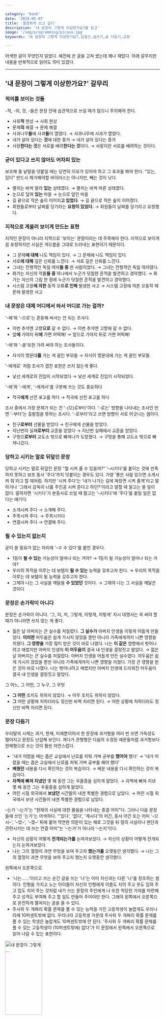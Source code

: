 ```yaml
---

category: 'book'
date: '2019-05-07'
title: '깔끔하게 쓰고 싶다'
description: '내 문장이 그렇게 이상한가요?를 읽고'
image: '/img/programming/picaso.jpg'
keywords: '내 문장이 그렇게 이상한가요?,김정선,글쓰기,글 다듬기,교정'

---
```


어색한 글이 무엇인지 읽었다. 예전에 쓴 글을 고쳐 썼는데 꽤나 재밌다. 아래 갈무리한 내용을 반복적으로 읽어도 의미 있겠다.

---

## '내 문장이 그렇게 이상한가요?' 갈무리

### 적의를 보이는 것들

-적, -의, 것, -들은 문장 안에 습관적으로 쓰일 때가 많으니 주의해야 한다.

- 사회**적** 현상 → 사회 현상
- 문제**의** 해결 → 문제 해결
- 사과나무**들**에 사과**들**이 열였다. → 사과나무에 사과가 열렸다.
- 내가 살아 있다는 **것**에 대한 증거 → 내가 살아 있다는 증거
- 사랑**한다는 것**은 서로를 배려**한다는 것**이다. →  사랑이란 서로를 배려하는 것이다.

### 굳이 있다고 쓰지 않아도 어차피 있는

보조해 줄 낱말을 덧붙일 때는 당연히 이유가 있어야 하고 그 효과를 봐야 한다.  "있는, 있다" 반드시 제거해야할 바이러스는 아니지만, 빼는 것이 낫다.

- 멸치는 바싹 말라 **있는** 상태였다. → 멸치는 바싹 마른 상태였다.
- 눈으로 덮여 **있는** 마을 → 눈으로 덮인 마을
- 길 끝으로 작은 숲이 이어지**고 있었다**. → 길 끝으로 작은 숲이 이어졌다.
- 회원들로부터 날짜를 당기라는 **요청이 있었다.** → 회원들이 날짜를 당기라고 요청했다.

### 지적으로 게을러 보이게 만드는 표현

지적인 문장이 아니라 지적으로 '보이는' 문장이라는 데 주목해야 한다. 지적으로 보이게끔 포장하지만 사실은 게으름을 그대로 드러내는 표현이기 때문이다.

- 그 문제**에 대해** 나도 책임이 있다. → 그 문제에 나도 책임이 있다.
- 서로**에 대해** 깊은 신뢰를 느낀다. → 서로 깊은 신뢰를 느낀다.
- 그녀는 전형적인 독일 여자**들 중** 한 사람이었다. → 그녀는 전형적인 독일 여자였다.
- 화가는 자신의 작품**들 중** 하나에서 누군가 덧칠한 흔적을 발견하고 경악했다. → 화가는 자신의 그림 한 점에 누군가 덧칠한 흔적을 발견하고 경악했다.
- 시스템 고장**에 의한** 동작 오류**로 인해** 발생한 사고 → 시스템 고장에 따른 오동작 때문에 발생한 사고

### 내 문장은 대체 어디에서 와서 어디로 가는 걸까?

'-에'와 '-으로'는 혼동해 써서는 안 되는 조사다. 

- 이번 추석엔 고향**으로** 갈 수 없다. → 이번 추석엔 고향에 갈 수 없다.
- 앞**에** 가야지 뒤**에** 가면 어떡해! → 앞으로 가야지 뒤로 가면 어떡해!

'-에'와 '-을'또한 가려 써야 하는 조사들이다.

- 자식이 명문대**를** 가는 게 꿈인 부모들 → 자식이 명문대에 가는 게 꿈인 부모들.

'-에게로' 처럼 조사가 겹친 표현은 쓰지 않는게 좋다.

- 낯선 세계로의 진입이 시작되었다 → 낯선 세계로 진입이 시작되었다.

'-에'와 '-에게', '-에게서'를 구분해 쓰는 것도 중요하다

- 적국**에게** 선전 포고를 하다 → 적국에 선전 포고를 하다

조사 중에서 가장 문제가 되는 건 '-(으)로부터'이다. '-로는' 방향을 나타내는 조사인 반면 '-부터'는 출발점을 뜻하는 조사다. '-로부터'라고 쓰면 방향이 서로 어긋나는 셈이다.

- 친구**로부터** 선물을 받았다 → 친구에게 선물을 받았다.
- 지난번의 실패**로부터** 교훈을 얻었다 → 지난번 실패에서 교훈을 얻었다.
- 구멍으**로부터** 교도소 밖으로 빠져나가 도망쳤다. → 구멍을 통해 교도소 밖으로 빠져나갔다.

### 당하고 시키는 말로 뒤덮인 문장

당하고 시키는 말로 뒤덮인 문장 "뭘 시켜 줄 수 있을까?" '–시키다'를 붙이는 것에 만족하지 못하고 보조 동사 '주다'까지 덧붙이는 경우도 있다. 가령 '좋은 사람 있으면 소개시켜 줘'라고 할 때처럼. 하지만 '시켜 주다'는 '내가 나가는 길에 짜장면 시켜 줄게'라고 말하거나 '그래서 감독이 너를 주인공 시켜 준다고 하던?'이라고 말할 때 말고는 쓸 일이 없다. 말하자면 '시키다'가 본동사로 쓰일 때 말고는 '–시키다'에 '주다'를 붙일 일은 없다는 얘기다.

- 소개시켜 주다 → 소개해 주다.
- 주목시켜 주다. → 주목시키다
- 연결시켜 주다 → 연결해 주다.

### 될 수 있는지 없는지

굳이 쓸 필요가 없는 자리에 '–ㄹ 수 있다'를 붙인 경우다.

- 1등이 **될 수 있는** 가능성이 얼마나 되는 거야? → 1등이 될 가능성이 얼마나 되는 거야?
- 우리의 목적을 이루는 데 보탬이 **될 수 있는** 능력을 갖추고자 한다.  → 우리의 목적을 이루는 데 보탬이 될 능력을 갖추고자 한다.
- 그제야 나는 그 사실을 깨달을 **수 있었던** 것이다. → 그제야 나는 그 사실을 깨달은 것이다

### 문장은 손가락이 아니다

문장은 손가락이 아니다. '그, 이, 저, 그렇게, 이렇게, 저렇게' 지시 대명사는 꼭 써야 할 때가 아니라면 쓰지 않는 게 좋다. 

- 젊은 날 아버지는 큰 실수를 저질렀다. **그 실수가** 아버지 인생을 이렇게 어둡게 만들었다. **이러한** 어두움은 쉽게 가시지 않았을 뿐만 아니라 가족에게까지 나쁜 영향을 끼쳤다. **그 영향을** 가장 많이 받은 것이 바로 나였다. 나는 **이 같은** 영향에서 벗어나려고 애썼지만 아버지 인생의 **이 어두움이** 결국 내 인생을 결정짓고 말았다.  → 젊은 날 아버지는 큰 실수를 저질렀다. 아버지 인생을 어둡게 만든 실수였다. 어두움은 쉽게 가시지 않았을 뿐만 아니라 가족에게까지 나쁜 영향을 끼쳤다. 가장 큰 영향을 받은 것이 바로 나였다. 나는 벗어나려고 애썼지만 아버지 인생에 드리워진 어두움이 결국 내 인생을 결정짓고 말았다.

그 어느, 그 어떤, 그 누구, 그 무엇 

- **그 어떤** 조치도 취하지 않았다. → 아무 조치도 취하지 않았다.
- **그** 어떤 상황에 처하더라도 정신만 바짝 차리면 된다. → 어떤 상황에 처하더라도 정신만 바짝 차리면 된다.

### 문장 다듬기

우리말의 시제는 과거, 현재, 미래뿐이어서 한 문장에 과거형을 여러 번 쓰면 가독성도 떨어지고 문장도 난삽해 보인다. 게다가 관형형은 다음의 수정된 예문들처럼 과거형보다 현재형으로 쓰는 것이 훨씬 자연스럽다.

- '내가 어렸을 때는 좁은 교실에서 난로를 피워 가며 공부를 **했어야** 했다'  → '내가 어렸을 때는 좁은 교실에서 난로를 피워 가며 공부를 해야 했다'
- **배웠던** 내용을 다시 확인하는 것이 복습이다. → 배운 내용을 다시 확인하는 것이 복습이다.
- **자책에 빠져 지냈던** 몇 해 동안 그는 우울증을 심하게 앓았다. → 자책에 빠져 지낸 몇 해 동안 그는 우울증을 심하게 앓았다.
- 어린 시절 외국에서 **보냈던** 시간들이 내겐 특별한 경험으로 남았다. → 어린 시절 외국에서 보낸 시간들이 내겐 특별한 경험으로 남았다.

–는가 '–는가'는 "현재의 사실에 대한 물음을 나타내는 종결 어미"다. 그러니 다음 문장들에 쓰인 '는가'는 어색하다. "'있다', '없다', '계시다'의 어간, 동사 어간 또는 어미 '–으시–', '–었–', '–겠–' 뒤에 붙어 막연한 의문이 있는 채로 그것을 뒤 절의 사실이나 판단과 관련시키는 데 쓰는 연결 어미"는 '–는가'가 아니라 '–는지'이다.

- 자신의 상황이 어떻게 **전개되는가를** 눈여겨보았다.  → 자신의 상황이 어떻게 전개되는지 눈여겨보았다.
- 나는 그의 열정이 과연 무엇을 보여 주고자 **했는가를** 오랫동안 생각했다. → 나는 그의 열정이 과연 무엇을 보여 주고자 했는지 오랫동안 생각했다.

왼쪽에서 오른쪽으로

- '나는……'이라고 쓰는 순간 글을 쓰는 '나'는 이미 자신과는 다른 '나'를 창조하는 셈이다. 인형을 가지고 노는 아이들이 자신의 인형에게 이름도 지어 주고 옷도 입혀 주고 집도 지어 주는 것처럼 내가 쓰는 문장의 주인에게 나 또한 적당한 거처를 마련해 주고 성격도 부여해 주고 할 일도 만들어 주어야만 한다. 그래야 왼쪽에서 오른쪽으로 온전하게 펼쳐지는 글을 쓸 수 있다.
- 주사위 두 개짜리 확률 문제를 풀 수 있는 능력을 가진 고등학생이 놀랍게도 우리나라에 10퍼센트밖에 없다. 우리나라 고등학생 가운데 주사위 두 개짜리 확률 문제를 풀 수 있는 학생은 놀랍게도 10퍼센트밖에 안 된다. '주사위 두 개짜리 확률 문제를 풀 수 있는 고등학생이 (10퍼센트밖에) 없다'가 이 문장에서 왼쪽에서 오른쪽으로 읽어 나갈 수 있는 표현이다.

<a href="https://coupa.ng/bg8VyA" target="_blank"><img src="https://static.coupangcdn.com/image/affiliate/banner/032b83aa1650773cd3f1dc5e548e4228@2x.jpg" alt="내 문장이 그렇게 ..." width="120" height="240"></a>